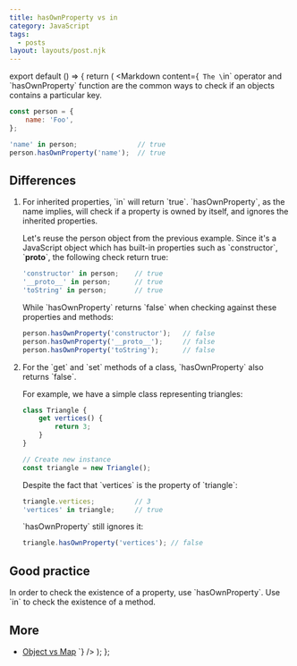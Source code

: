 ```yaml
---
title: hasOwnProperty vs in
category: JavaScript
tags:
  - posts
layout: layouts/post.njk
---
```


export default () => {
    return (
<Markdown
    content={`
The \`in\` operator and \`hasOwnProperty\` function are the common ways to check if an objects contains a particular key.

~~~ javascript
const person = {
    name: 'Foo',
};

'name' in person;               // true
person.hasOwnProperty('name');  // true
~~~

## Differences

1. For inherited properties, \`in\` will return \`true\`. \`hasOwnProperty\`, as the name implies, will check if a property is owned by itself, 
    and ignores the inherited properties.

    Let's reuse the person object from the previous example. Since it's a JavaScript object which has built-in properties such as \`constructor\`,
    \`__proto__\`, the following check return true:

    ~~~ javascript
    'constructor' in person;    // true
    '__proto__' in person;      // true
    'toString' in person;       // true
    ~~~

    While \`hasOwnProperty\` returns \`false\` when checking against these properties and methods:

    ~~~ javascript
    person.hasOwnProperty('constructor');   // false
    person.hasOwnProperty('__proto__');     // false
    person.hasOwnProperty('toString');      // false
    ~~~

2. For the \`get\` and \`set\` methods of a class, \`hasOwnProperty\` also returns \`false\`.

    For example, we have a simple class representing triangles:

    ~~~ javascript
    class Triangle {
        get vertices() {
            return 3;
        }
    }

    // Create new instance
    const triangle = new Triangle();
    ~~~
        
    Despite the fact that \`vertices\` is the property of \`triangle\`:

    ~~~ javascript
    triangle.vertices;          // 3
    'vertices' in triangle;     // true
    ~~~
        
    \`hasOwnProperty\` still ignores it:

    ~~~ javascript
    triangle.hasOwnProperty('vertices'); // false
    ~~~

## Good practice

In order to check the existence of a property, use \`hasOwnProperty\`. Use \`in\` to check the existence of a method.

## More

* [Object vs Map](/object-vs-map)
`}
/>
    );
};
